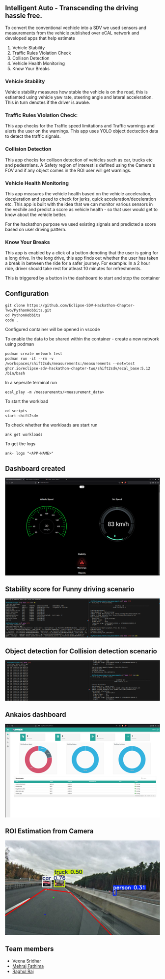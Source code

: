## Intelligent Auto - Transcending the driving hassle free.

To convert the conventional vechicle into a SDV we used sensors and measurements from the vehicle published over eCAL network and developed apps that help estimate
1. Vehicle Stability
2. Traffic Rules Violation Check
3. Collison Detection
4. Vehicle Health Monitoring
5. Know Your Breaks

### Vehicle Stability
Vehicle stability measures how stable the vehicle is on the road, this is estiamted using vehicle yaw rate, steering angle and lateral acceleration. This in turn denotes if the driver is awake.

### Traffic Rules Violation Check: 
This app checks for the Traffic speed limitations and Traffic warnings and alerts the user on the warnings. This app uses YOLO object dectection data to detect the traffic signals. 

### Collision Detection
This app checks for collison detection of vehicles such as car, trucks etc and pedestrians. A Safety region of interest is defined using the Camera's FOV and if any object comes in the ROI user will get warnings. 

### Vehicle Health Monitoring
This app measures the vehicle health based on the vehicle acceleration, deceleration and speed to check for jerks, quick acceleration/deceleration etc. This app is built with the idea that we can monitor various sensors in the vechile and predict a score as vehicle health - so that user would get to know about the vehicle better. 

For the hackathon purpose we used existing signals and predicted a score based on user driving pattern. 

### Know Your Breaks
This app is enabled by a click of a button denoting that the user is going for a long drive. In the long drive, this app finds out whether the user has taken a break in between the ride for a safer journey. For example: In a 2 hour ride, driver should take rest for atleast 10 minutes for refreshments. 

This is triggered by a button in the dashboard to start and stop the container

## Configuration

```
git clone https://github.com/Eclipse-SDV-Hackathon-Chapter-Two/PythonHobbits.git
cd PythonHobbits
code .
```
Configured container will be opened in vscode

To enable the data to be shared within the container - create a new network using podman

```
podman create network test
podman run -it --rm -v /workspaces/shift2sdv/measurements:/measurements --net=test ghcr.io/eclipse-sdv-hackathon-chapter-two/shift2sdv/ecal_base:5.12 /bin/bash
```
In a seperate terminal run

```console
ecal_play -m /measurements/<measurement_data>
```

To start the workload

```
cd scripts
start-shift2sdv
```

To check whether the workloads are start run

```
ank get workloads
```

To get the logs
```
ank- logs "<APP-NAME>"
```

## Dashboard created

<p align="center">
   <img src="src/dashboard.png" alt="dashboard"/>
</p>

## Stability score for Funny driving scenario

<p align="center">
   <img src="src/funny_driving.png" alt="funnydriving"/>
</p>

## Object detection for Collision detection scenario

<p align="center">
   <img src="src/ObjectDetection.png" alt="funnydriving"/>
</p>

## Ankaios dashboard

<p align="center">
   <img src="src/ankaios_dashboard.png" alt="ank"/>
</p>

## ROI Estimation from Camera

<p align="center">
   <img src="src/screenshot.png" alt="roi"/>
</p>

## Team members

- [Veena Sridhar](https://linkedin.com/in/veenasridhar96/)
- [Mehraj Fathima](https://linkedin.com/in/mehrajfathima/)
- [Raghul Raj](https://linkedin.com/in/raghulraj2305/)
